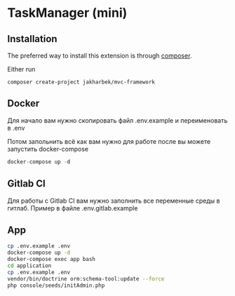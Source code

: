 TaskManager (mini)
==========

Installation
------------

The preferred way to install this extension is through [composer](http://getcomposer.org/download/).

Either run

```
composer create-project jakharbek/mvc-framework
```


Docker
-----

Для начало вам нужно скопировать файл .env.example и переименовать в .env

Потом запольнить всё как вам нужно для работе после вы можете запустить docker-compose

```php
docker-compose up -d
```

Gitlab CI
-----

Для работы с Gitlab CI вам нужно заполнить все переменные среды в гитлаб. Пример в файле .env.gitlab.example


App
------
```bash
cp .env.example .env
docker-compose up -d
docker-compose exec app bash
cd application
cp .env.example .env
vendor/bin/doctrine orm:schema-tool:update --force
php console/seeds/initAdmin.php
```
